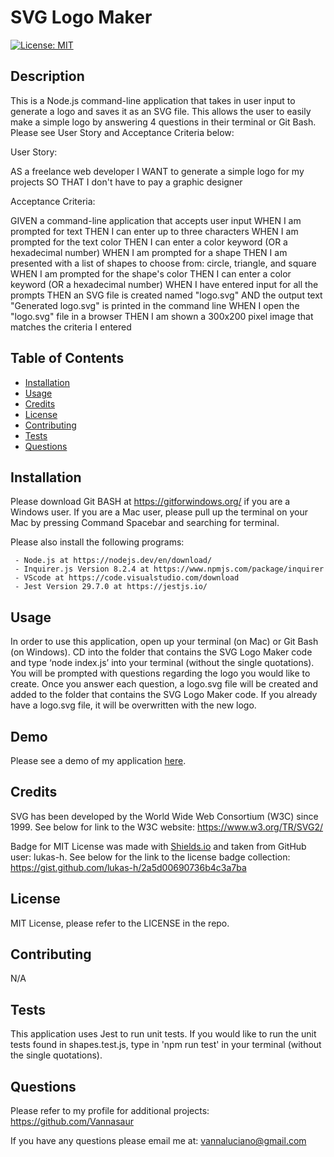 # SVG Logo Maker
  [![License: MIT](https://img.shields.io/badge/License-MIT-green.svg)](https://opensource.org/licenses/MIT)
## Description

This is a Node.js command-line application that takes in user input to generate a logo and saves it as an SVG file. This allows the user to easily make a simple logo by answering 4 questions in their terminal or Git Bash. Please see User Story and Acceptance Criteria below:

User Story: 

AS a freelance web developer
I WANT to generate a simple logo for my projects
SO THAT I don't have to pay a graphic designer

Acceptance Criteria:

GIVEN a command-line application that accepts user input
WHEN I am prompted for text
THEN I can enter up to three characters
WHEN I am prompted for the text color
THEN I can enter a color keyword (OR a hexadecimal number)
WHEN I am prompted for a shape
THEN I am presented with a list of shapes to choose from: circle, triangle, and square
WHEN I am prompted for the shape's color
THEN I can enter a color keyword (OR a hexadecimal number)
WHEN I have entered input for all the prompts
THEN an SVG file is created named "logo.svg"
AND the output text "Generated logo.svg" is printed in the command line
WHEN I open the "logo.svg" file in a browser
THEN I am shown a 300x200 pixel image that matches the criteria I entered


## Table of Contents

  - [Installation](#installation)
  - [Usage](#usage)
  - [Credits](#credits)
  - [License](#license)
  - [Contributing](#contributing)
  - [Tests](#tests)
  - [Questions](#questions)


## Installation

Please download Git BASH at https://gitforwindows.org/ if you are a Windows user. If you are a Mac user, please pull up the terminal on your Mac by pressing Command Spacebar and searching for terminal. 

Please also install the following programs: 

     - Node.js at https://nodejs.dev/en/download/
     - Inquirer.js Version 8.2.4 at https://www.npmjs.com/package/inquirer
     - VScode at https://code.visualstudio.com/download
     - Jest Version 29.7.0 at https://jestjs.io/


## Usage

In order to use this application, open up your terminal (on Mac) or Git Bash (on Windows). CD into the folder that contains the SVG Logo Maker code and type ‘node index.js’ into your terminal (without the single quotations). You will be prompted with questions regarding the logo you would like to create. Once you answer each question, a logo.svg file will be created and added to the folder that contains the SVG Logo Maker code. If you already have a logo.svg file, it will be overwritten with the new logo. 

## Demo

Please see a demo of my application [here](https://drive.google.com/file/d/1jpLqCreCzfTKux7VB6ohjFCcrYvUZHDz/view?usp=sharing).

## Credits

SVG has been developed by the World Wide Web Consortium (W3C) since 1999. See below for link to the W3C website: https://www.w3.org/TR/SVG2/

Badge for MIT License was made with [Shields.io](http://shields.io/) and taken from GitHub user: lukas-h. See below for the link to the license badge collection: https://gist.github.com/lukas-h/2a5d00690736b4c3a7ba


## License

MIT License, please refer to the LICENSE in the repo.

## Contributing

N/A

## Tests

This application uses Jest to run unit tests. If you would like to run the unit tests found in shapes.test.js, type in 'npm run test' in your terminal (without the single quotations).

## Questions

Please refer to my profile for additional projects: https://github.com/Vannasaur

If you have any questions please email me at: vannaluciano@gmail.com